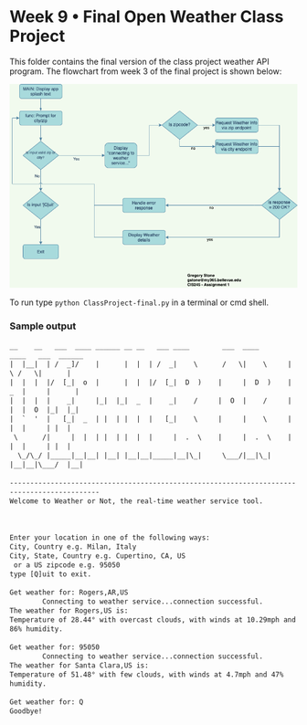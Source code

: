 # Week 9 • Final Open Weather Class Project
This folder contains the final version of the class project weather API program. The flowchart from week 3 of the final project is shown below:

![Original Flow Chart](img/ClassProjectFlow.png)

To run type `python ClassProject-final.py` in a terminal or cmd shell.

### Sample output
```
__    __   ___  ____ ______ __ __   ___ ____        ___  ____       ____   ___  ______ 
|  |__|  | /  _]/    |      |  |  | /  _|    \      /   \|    \     |    \ /   \|      |
|  |  |  |/  [_|  o  |      |  |  |/  [_|  D  )    |     |  D  )    |  _  |     |      |
|  |  |  |    _|     |_|  |_|  _  |    _|    /     |  O  |    /     |  |  |  O  |_|  |_|
|  `  '  |   [_|  _  | |  | |  |  |   [_|    \     |     |    \     |  |  |     | |  |  
 \      /|     |  |  | |  | |  |  |     |  .  \    |     |  .  \    |  |  |     | |  |  
  \_/\_/ |_____|__|__| |__| |__|__|_____|__|\_|     \___/|__|\_|    |__|__|\___/  |__|  
                                                                                        
--------------------------------------------------------------------------------------------
Welcome to Weather or Not, the real-time weather service tool.



Enter your location in one of the following ways:
City, Country e.g. Milan, Italy
City, State, Country e.g. Cupertino, CA, US
 or a US zipcode e.g. 95050
type [Q]uit to exit.

Get weather for: Rogers,AR,US
        Connecting to weather service...connection successful.
The weather for Rogers,US is:
Temperature of 28.44° with overcast clouds, with winds at 10.29mph and 86% humidity.

Get weather for: 95050
        Connecting to weather service...connection successful.
The weather for Santa Clara,US is:
Temperature of 51.48° with few clouds, with winds at 4.7mph and 47% humidity.

Get weather for: Q
Goodbye!
```
